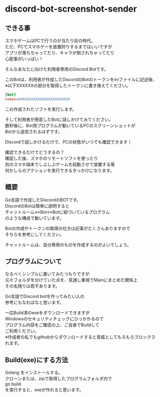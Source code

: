 # discord-bot-screenshot-sender

## できる事
スマホゲームはPCで行うのが当たり前の時代。  
ただ、PCでスマホゲーを放置狩りするまではいいですが  
アプリが落ちちゃってたり、キャラが倒されちゃってたり  
心配事がいっぱい！  

そんなあなたに向けた利用者専用のDiscord Botです。  

このBotは、利用者が作成したDiscordのBotのトークンをiniファイルに記述後、  
※以下XXXXXXの部分を取得したトークンに書き換えてください。  
```ini:discordeSetting.ini  
[bot]
token=XXXXXXXXXXXXXXXXXXXXXXXX
```
この作成されたソフトを実行します。  

そして利用者が用意したBotに話しかけてみてください。  
数秒後に、Bot用プログラムが動いているPCのスクリーンショットが  
Botから送信されるはずです。  

Discordで話しかけるだけで、PCの状態がいつでも確認できます！  

確認できるだけでどうするの？  
確認した後、スマホのリモートソフトを使ったり  
別のスマホ端末でしぶしぶゲームを起動させて放置する等  
何かしらのアクションを実行できるきっかけになります。  

## 概要
Go言語で作成したDiscordのBOTです。  
DiscordのBotは簡単に説明すると  
チャットルーム↔Bot↔Botに紐づいているプログラム  
のような構成で動いています。  

Botの作成やトークンの取得の仕方は記事がたくさんありますので  
そちらを参考にしてください。  

チャットルームは、自分専用のものを作成するのがよいでしょう。  


## プログラムについて  
なるべくシンプルに書いてみたつもりですが   
元々フォルダを分けていた点を、見通し重視でMainにまとめた関係上  
その名残りは若干あります。  

Go言語でDiscord botを作ってみたい人の  
参考にもなればなと思います。  

一応Build済のexeをダウンロードできますが  
Windowsのセキュリティチェックにひっかかるので  
プログラム内容をご確認の上、ご自身でBuildして  
ご利用ください。  
※作成者の私でもgithubからダウンロードすると脅威としてもろもろブロックされます。  

## Build(exe)にする方法
Golang をインストールする。  
クローンまたは、zipで取得したプログラムフォルダ内で  
go build  
を実行すると、exeが作れると思います。
